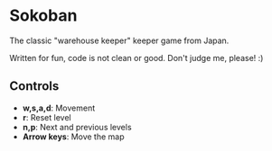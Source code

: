 # Sokoban

The classic "warehouse keeper" keeper game from Japan.

Written for fun, code is not clean or good. Don't judge me, please! :)

## Controls

- **w,s,a,d**: Movement
- **r**: Reset level
- **n,p**: Next and previous levels
- **Arrow keys**: Move the map
